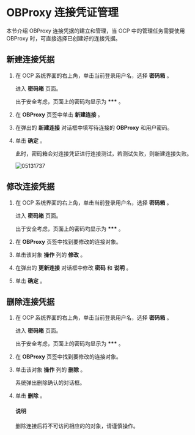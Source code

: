 OBProxy 连接凭证管理
===================================

本节介绍 OBProxy 连接凭据的建立和管理，当 OCP 中的管理任务需要使用 OBProxy 时，可直接选择已创建好的连接凭据。

**新建连接凭据**
-------------------------------

1. 在 OCP 系统界面的右上角，单击当前登录用户名，选择 **密码箱** 。

   进入 **密码箱** 页面。

   出于安全考虑，页面上的密码均显示为 **\*\*\*** 。

2. 在 **OBProxy** 页签中单击 **新建连接** 。

3. 在弹出的 **新建连接** 对话框中填写待连接的 **OBProxy** 和用户密码。

4. 单击 **确定** 。

   此时，密码箱会对连接凭证进行连接测试，若测试失败，则新建连接失败。
   
   ![05131737](https://help-static-aliyun-doc.aliyuncs.com/assets/img/zh-CN/9713190261/p273478.png)

修改连接凭据
---------------------------

1. 在 OCP 系统界面的右上角，单击当前登录用户名，选择 **密码箱** 。

   进入 **密码箱** 页面。

   出于安全考虑，页面上的密码均显示为 **\*\*\*** 。

2. 在 **OBProxy** 页签中找到要修改的连接对象。

3. 单击该对象 **操作** 列的 **修改** 。

4. 在弹出的 **更新连接** 对话框中修改 **密码** 和 **说明** 。

5. 单击 **确定** 。

删除连接凭据
---------------------------

1. 在 OCP 系统界面的右上角，单击当前登录用户名，选择 **密码箱** 。

   进入 **密码箱** 页面。

   出于安全考虑，页面上的密码均显示为 **\*\*\*** 。

2. 在 **OBProxy** 页签中找到要修改的连接对象。

3. 单击该对象 **操作** 列的 **删除** 。

   系统弹出删除确认的对话框。

4. 单击 **删除** 。

   <main id="notice" type='explain'><h4>说明</h4><p>删除连接后将不可访问相应的的对象，请谨慎操作。</p></main>
